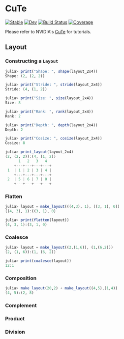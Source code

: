 # CuTe

[![Stable](https://img.shields.io/badge/docs-stable-blue.svg)](https://YichengDWu.github.io/CuTe.jl/stable/)
[![Dev](https://img.shields.io/badge/docs-dev-blue.svg)](https://YichengDWu.github.io/CuTe.jl/dev/)
[![Build Status](https://github.com/YichengDWu/CuTe.jl/actions/workflows/CI.yml/badge.svg?branch=main)](https://github.com/YichengDWu/CuTe.jl/actions/workflows/CI.yml?query=branch%3Amain)
[![Coverage](https://codecov.io/gh/YichengDWu/CuTe.jl/branch/main/graph/badge.svg)](https://codecov.io/gh/YichengDWu/CuTe.jl)

Please refer to NVIDIA's [CuTe](https://github.com/NVIDIA/cutlass/blob/main/media/docs/cute/00_quickstart.md) for tutorials.

## Layout
### Constructing a `Layout`

```julia
julia> print("Shape: ", shape(layout_2x4))
Shape: (2, (2, 2))

julia> print("Stride: ", stride(layout_2x4))
Stride: (4, (1, 2))

julia> print("Size: ", size(layout_2x4))
Size: 8

julia> print("Rank: ", rank(layout_2x4))
Rank: 2

julia> print("Depth: ", depth(layout_2x4))
Depth: 2

julia> print("Cosize: ", cosize(layout_2x4))
Cosize: 8

julia> print_layout(layout_2x4)
(2, (2, 2)):(4, (1, 2))
      1   2   3   4
    +---+---+---+---+
 1  | 1 | 2 | 3 | 4 |
    +---+---+---+---+
 2  | 5 | 6 | 7 | 8 |
    +---+---+---+---+
```

### Flatten
```julia
julia> layout = make_layout(((4,3), 1), ((3, 1), 0))
((4, 3), 1):((3, 1), 0)

julia> print(flatten(layout))
(4, 3, 1):(3, 1, 0)
```

### Coalesce

```julia
julia> layout = make_layout((2,(1,6)), (1,(6,2)))
(2, (1, 6)):(1, (6, 2))

julia> print(coalesce(layout))
12:1
```

### Composition
```julia
julia> make_layout(20,2) ∘ make_layout((4,5),(1,4))
(4, 5):(2, 8)
```

### Complement

### Product

### Division